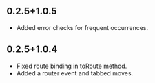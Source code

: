 ## 0.2.5+1.0.5

* Added error checks for frequent occurrences.

## 0.2.5+1.0.4

* Fixed route binding in toRoute method.
* Added a router event and tabbed moves.
